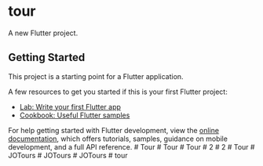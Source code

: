 # tour

A new Flutter project.

## Getting Started

This project is a starting point for a Flutter application.

A few resources to get you started if this is your first Flutter project:

- [Lab: Write your first Flutter app](https://docs.flutter.dev/get-started/codelab)
- [Cookbook: Useful Flutter samples](https://docs.flutter.dev/cookbook)

For help getting started with Flutter development, view the
[online documentation](https://docs.flutter.dev/), which offers tutorials,
samples, guidance on mobile development, and a full API reference.
#   T o u r  
 #   T o u r  
 #   T o u r  
 #   2  
 #   2  
 #   T o u r  
 #   J O T o u r s  
 #   J O T o u r s  
 #   J O T o u r s  
 #   t o u r  
 